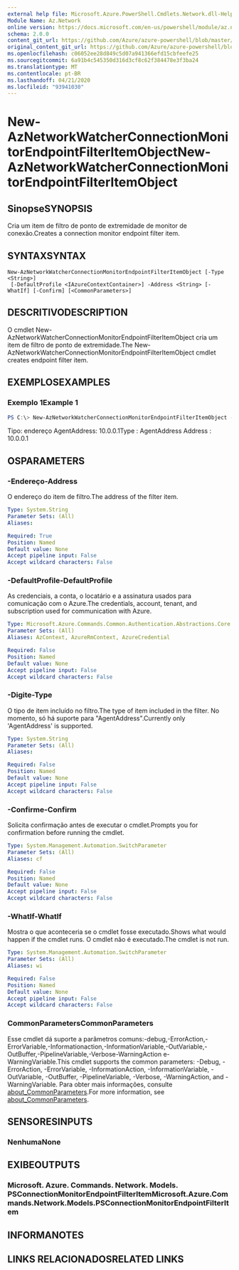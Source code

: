 ```yaml
---
external help file: Microsoft.Azure.PowerShell.Cmdlets.Network.dll-Help.xml
Module Name: Az.Network
online version: https://docs.microsoft.com/en-us/powershell/module/az.network/new-aznetworkwatcherconnectionmonitorendpointfilteritemobject
schema: 2.0.0
content_git_url: https://github.com/Azure/azure-powershell/blob/master/src/Network/Network/help/New-AzNetworkWatcherConnectionMonitorEndpointFilterItemObject.md
original_content_git_url: https://github.com/Azure/azure-powershell/blob/master/src/Network/Network/help/New-AzNetworkWatcherConnectionMonitorEndpointFilterItemObject.md
ms.openlocfilehash: c06052ee28d849c5d07a941366efd15cbfeefe25
ms.sourcegitcommit: 6a91b4c545350d316d3cf8c62f384478e3f3ba24
ms.translationtype: MT
ms.contentlocale: pt-BR
ms.lasthandoff: 04/21/2020
ms.locfileid: "93941030"
---
```

# <span data-ttu-id="f0752-101">New-AzNetworkWatcherConnectionMonitorEndpointFilterItemObject</span><span class="sxs-lookup"><span data-stu-id="f0752-101">New-AzNetworkWatcherConnectionMonitorEndpointFilterItemObject</span></span>

## <span data-ttu-id="f0752-102">Sinopse</span><span class="sxs-lookup"><span data-stu-id="f0752-102">SYNOPSIS</span></span>
<span data-ttu-id="f0752-103">Cria um item de filtro de ponto de extremidade de monitor de conexão.</span><span class="sxs-lookup"><span data-stu-id="f0752-103">Creates a connection monitor endpoint filter item.</span></span>

## <span data-ttu-id="f0752-104">SYNTAX</span><span class="sxs-lookup"><span data-stu-id="f0752-104">SYNTAX</span></span>

```
New-AzNetworkWatcherConnectionMonitorEndpointFilterItemObject [-Type <String>]
 [-DefaultProfile <IAzureContextContainer>] -Address <String> [-WhatIf] [-Confirm] [<CommonParameters>]
```

## <span data-ttu-id="f0752-105">DESCRITIVO</span><span class="sxs-lookup"><span data-stu-id="f0752-105">DESCRIPTION</span></span>
<span data-ttu-id="f0752-106">O cmdlet New-AzNetworkWatcherConnectionMonitorEndpointFilterItemObject cria um item de filtro de ponto de extremidade.</span><span class="sxs-lookup"><span data-stu-id="f0752-106">The New-AzNetworkWatcherConnectionMonitorEndpointFilterItemObject cmdlet creates endpoint filter item.</span></span>

## <span data-ttu-id="f0752-107">EXEMPLOS</span><span class="sxs-lookup"><span data-stu-id="f0752-107">EXAMPLES</span></span>

### <span data-ttu-id="f0752-108">Exemplo 1</span><span class="sxs-lookup"><span data-stu-id="f0752-108">Example 1</span></span>
```powershell
PS C:\> New-AzNetworkWatcherConnectionMonitorEndpointFilterItemObject -Type "AgentAddress" -Address "10.0.0.1"
```

<span data-ttu-id="f0752-109">Tipo: endereço AgentAddress: 10.0.0.1</span><span class="sxs-lookup"><span data-stu-id="f0752-109">Type    : AgentAddress Address : 10.0.0.1</span></span>

## <span data-ttu-id="f0752-110">OS</span><span class="sxs-lookup"><span data-stu-id="f0752-110">PARAMETERS</span></span>

### <span data-ttu-id="f0752-111">-Endereço</span><span class="sxs-lookup"><span data-stu-id="f0752-111">-Address</span></span>
<span data-ttu-id="f0752-112">O endereço do item de filtro.</span><span class="sxs-lookup"><span data-stu-id="f0752-112">The address of the filter item.</span></span>

```yaml
Type: System.String
Parameter Sets: (All)
Aliases:

Required: True
Position: Named
Default value: None
Accept pipeline input: False
Accept wildcard characters: False
```

### <span data-ttu-id="f0752-113">-DefaultProfile</span><span class="sxs-lookup"><span data-stu-id="f0752-113">-DefaultProfile</span></span>
<span data-ttu-id="f0752-114">As credenciais, a conta, o locatário e a assinatura usados para comunicação com o Azure.</span><span class="sxs-lookup"><span data-stu-id="f0752-114">The credentials, account, tenant, and subscription used for communication with Azure.</span></span>

```yaml
Type: Microsoft.Azure.Commands.Common.Authentication.Abstractions.Core.IAzureContextContainer
Parameter Sets: (All)
Aliases: AzContext, AzureRmContext, AzureCredential

Required: False
Position: Named
Default value: None
Accept pipeline input: False
Accept wildcard characters: False
```

### <span data-ttu-id="f0752-115">-Digite</span><span class="sxs-lookup"><span data-stu-id="f0752-115">-Type</span></span>
<span data-ttu-id="f0752-116">O tipo de item incluído no filtro.</span><span class="sxs-lookup"><span data-stu-id="f0752-116">The type of item included in the filter.</span></span> <span data-ttu-id="f0752-117">No momento, só há suporte para "AgentAddress".</span><span class="sxs-lookup"><span data-stu-id="f0752-117">Currently only 'AgentAddress' is supported.</span></span>

```yaml
Type: System.String
Parameter Sets: (All)
Aliases:

Required: False
Position: Named
Default value: None
Accept pipeline input: False
Accept wildcard characters: False
```

### <span data-ttu-id="f0752-118">-Confirme</span><span class="sxs-lookup"><span data-stu-id="f0752-118">-Confirm</span></span>
<span data-ttu-id="f0752-119">Solicita confirmação antes de executar o cmdlet.</span><span class="sxs-lookup"><span data-stu-id="f0752-119">Prompts you for confirmation before running the cmdlet.</span></span>

```yaml
Type: System.Management.Automation.SwitchParameter
Parameter Sets: (All)
Aliases: cf

Required: False
Position: Named
Default value: None
Accept pipeline input: False
Accept wildcard characters: False
```

### <span data-ttu-id="f0752-120">-WhatIf</span><span class="sxs-lookup"><span data-stu-id="f0752-120">-WhatIf</span></span>
<span data-ttu-id="f0752-121">Mostra o que aconteceria se o cmdlet fosse executado.</span><span class="sxs-lookup"><span data-stu-id="f0752-121">Shows what would happen if the cmdlet runs.</span></span>
<span data-ttu-id="f0752-122">O cmdlet não é executado.</span><span class="sxs-lookup"><span data-stu-id="f0752-122">The cmdlet is not run.</span></span>

```yaml
Type: System.Management.Automation.SwitchParameter
Parameter Sets: (All)
Aliases: wi

Required: False
Position: Named
Default value: None
Accept pipeline input: False
Accept wildcard characters: False
```

### <span data-ttu-id="f0752-123">CommonParameters</span><span class="sxs-lookup"><span data-stu-id="f0752-123">CommonParameters</span></span>
<span data-ttu-id="f0752-124">Esse cmdlet dá suporte a parâmetros comuns:-debug,-ErrorAction,-ErrorVariable,-Informationaction,-InformationVariable,-OutVariable,-OutBuffer,-PipelineVariable,-Verbose-WarningAction e-WarningVariable.</span><span class="sxs-lookup"><span data-stu-id="f0752-124">This cmdlet supports the common parameters: -Debug, -ErrorAction, -ErrorVariable, -InformationAction, -InformationVariable, -OutVariable, -OutBuffer, -PipelineVariable, -Verbose, -WarningAction, and -WarningVariable.</span></span> <span data-ttu-id="f0752-125">Para obter mais informações, consulte [about_CommonParameters](http://go.microsoft.com/fwlink/?LinkID=113216).</span><span class="sxs-lookup"><span data-stu-id="f0752-125">For more information, see [about_CommonParameters](http://go.microsoft.com/fwlink/?LinkID=113216).</span></span>

## <span data-ttu-id="f0752-126">SENSORES</span><span class="sxs-lookup"><span data-stu-id="f0752-126">INPUTS</span></span>

### <span data-ttu-id="f0752-127">Nenhuma</span><span class="sxs-lookup"><span data-stu-id="f0752-127">None</span></span>

## <span data-ttu-id="f0752-128">EXIBE</span><span class="sxs-lookup"><span data-stu-id="f0752-128">OUTPUTS</span></span>

### <span data-ttu-id="f0752-129">Microsoft. Azure. Commands. Network. Models. PSConnectionMonitorEndpointFilterItem</span><span class="sxs-lookup"><span data-stu-id="f0752-129">Microsoft.Azure.Commands.Network.Models.PSConnectionMonitorEndpointFilterItem</span></span>

## <span data-ttu-id="f0752-130">INFORMA</span><span class="sxs-lookup"><span data-stu-id="f0752-130">NOTES</span></span>

## <span data-ttu-id="f0752-131">LINKS RELACIONADOS</span><span class="sxs-lookup"><span data-stu-id="f0752-131">RELATED LINKS</span></span>
